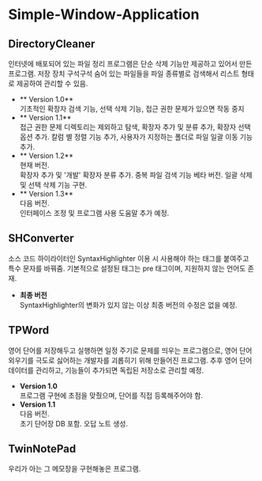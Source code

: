 # Simple-Window-Application  

DirectoryCleaner
-----------

인터넷에 배포되어 있는 파일 정리 프로그램은 단순 삭제 기능만 제공하고 있어서 만든 프로그램.
저장 장치 구석구석 숨어 있는 파일들을 파일 종류별로 검색해서 리스트 형태로 제공하여 관리할 수 있음.
- ** Version 1.0**  
기초적인 확장자 검색 기능, 선택 삭제 기능, 접근 권한 문제가 있으면 작동 중지
- ** Version 1.1**  
접근 권한 문제 디렉토리는 제외하고 탐색, 확장자 추가 및 분류 추가, 확장자 선택 옵션 추가.
칼럼 별 정렬 기능 추가, 사용자가 지정하는 폴더로 파일 일괄 이동 기능 추가.
- ** Version 1.2**  
현재 버전.  
확장자 추가 및 '개발' 확장자 분류 추가.
중복 파일 검색 기능 베타 버전.
일괄 삭제 및 선택 삭제 기능 구현.
- ** Version 1.3**  
다음 버전.  
인터페이스 조정 및 프로그램 사용 도움말 추가 예정.

SHConverter
-----------
  
소스 코드 하이라이터인 SyntaxHighlighter 이용 시 사용해야 하는 태그를 붙여주고 특수 문자를 바꿔줌.
기본적으로 설정된 태그는 pre 태그이며, 지원하지 않는 언어도 존재.
- **최종 버전**  
SyntaxHighlighter의 변화가 있지 않는 이상 최종 버전의 수정은 없을 예정.    

TPWord
------------
  
영어 단어를 저장해두고 실행하면 일정 주기로 문제를 띄우는 프로그램으로, 
영어 단어 외우기를 극도로 싫어하는 개발자를 괴롭히기 위해 만들어진 프로그램.
추후 영어 단어 데이터를 관리하고, 기능들이 추가되면 독립된 저장소로 관리할 예정.  
- **Version 1.0**  
프로그램 구현에 초점을 맞췄으며, 단어를 직접 등록해주어야 함.  
- **Version 1.1**  
다음 버전.  
초기 단어장 DB 포함.
오답 노트 생성.
  
TwinNotePad
------------
  
우리가 아는 그 메모장을 구현해놓은 프로그램.